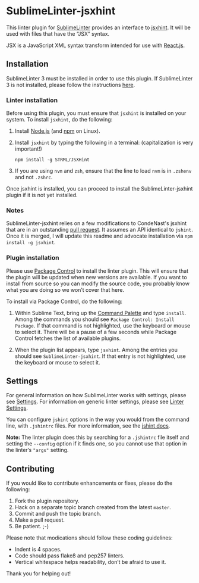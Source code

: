 SublimeLinter-jsxhint
=========================

This linter plugin for [SublimeLinter](http://sublimelinter.readthedocs.org) provides an interface to [jsxhint](https://github.com/STRML/JSXHint). It will be used with files that have the “JSX” syntax.

JSX is a JavaScript XML syntax transform intended for use with [React.js](http://facebook.github.io/react/docs/jsx-in-depth.html).

## Installation
SublimeLinter 3 must be installed in order to use this plugin. If SublimeLinter 3 is not installed, please follow the instructions [here](http://sublimelinter.readthedocs.org/en/latest/installation.html).

### Linter installation
Before using this plugin, you must ensure that `jsxhint` is installed on your system. To install `jsxhint`, do the following:

1. Install [Node.js](http://nodejs.org) (and [npm](https://github.com/joyent/node/wiki/Installing-Node.js-via-package-manager) on Linux).

1. Install `jsxhint` by typing the following in a terminal: (capitalization is very important!)
   ```
   npm install -g STRML/JSXHint
   ```

1. If you are using `nvm` and `zsh`, ensure that the line to load `nvm` is in `.zshenv` and not `.zshrc`.


Once jsxhint is installed, you can proceed to install the SublimeLinter-jsxhint plugin if it is not yet installed.

### Notes
SublimeLinter-jsxhint relies on a few modifications to CondeNast's jsxhint that are in an outstanding
[pull request](https://github.com/CondeNast/JSXHint/pull/9). It assumes an API identical to `jshint`. Once it is merged, I will update this readme and 
advocate installation via `npm install -g jsxhint`.

### Plugin installation
Please use [Package Control](https://sublime.wbond.net/installation) to install the linter plugin. This will ensure that the plugin will be updated when new versions are available. If you want to install from source so you can modify the source code, you probably know what you are doing so we won’t cover that here.

To install via Package Control, do the following:

1. Within Sublime Text, bring up the [Command Palette](http://docs.sublimetext.info/en/sublime-text-3/extensibility/command_palette.html) and type `install`. Among the commands you should see `Package Control: Install Package`. If that command is not highlighted, use the keyboard or mouse to select it. There will be a pause of a few seconds while Package Control fetches the list of available plugins.

1. When the plugin list appears, type `jsxhint`. Among the entries you should see `SublimeLinter-jsxhint`. If that entry is not highlighted, use the keyboard or mouse to select it.

## Settings
For general information on how SublimeLinter works with settings, please see [Settings](http://sublimelinter.readthedocs.org/en/latest/settings.html). For information on generic linter settings, please see [Linter Settings](http://sublimelinter.readthedocs.org/en/latest/linter_settings.html).

You can configure `jshint` options in the way you would from the command line, with `.jshintrc` files. For more information, see the [jshint docs](http://www.jshint.com/docs/).

**Note:** The linter plugin does this by searching for a `.jshintrc` file itself and setting the `--config` option if it finds one, so you cannot use that option in the linter’s `"args"` setting.

## Contributing
If you would like to contribute enhancements or fixes, please do the following:

1. Fork the plugin repository.
1. Hack on a separate topic branch created from the latest `master`.
1. Commit and push the topic branch.
1. Make a pull request.
1. Be patient.  ;-)

Please note that modications should follow these coding guidelines:

- Indent is 4 spaces.
- Code should pass flake8 and pep257 linters.
- Vertical whitespace helps readability, don’t be afraid to use it.

Thank you for helping out!
